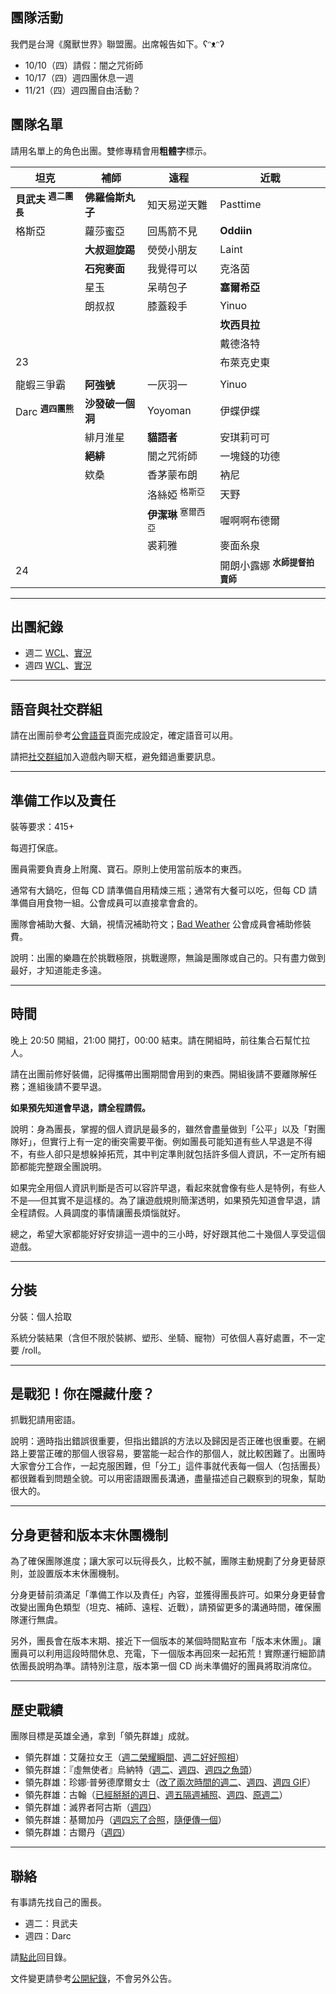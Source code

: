 ## 團隊活動

我們是台灣《魔獸世界》聯盟團。出席報告如下。ʕᵔᴥᵔʔ

- 10/10（四）請假：闇之咒術師
- 10/17（四）週四團休息一週
- 11/21（四）週四團自由活動？

## 團隊名單

請用名單上的角色出團。雙修專精會用**粗體字**標示。

| **坦克**                          | **補師**                  | **遠程**                     | **近戰**    |
| --------------------------------- | ------------------------- | ---------------------------- | ----------- |
| **貝武夫** <sup>**週二團長**</sup> |  **佛羅倫斯丸子**         | 知天易逆天難                  | Pasttime    |
| 格斯亞                             | 蘿莎蜜亞                  | 回馬箭不見                    | **Oddiin**   |
|                                   | **大叔迴旋踢**            | 熒熒小朋友                    | Laint       |
|                                   | **石宛麥面**              |  我覺得可以                   | 克洛茵       |
|                                   | 星玉                      | 呆萌包子                      | **塞爾希亞** |
|                                   | 朗叔叔                    |  膝蓋殺手                     | Yinuo       |
|                                   |                           |                              | **坎西貝拉** |
|                                   |                           |                              | 戴德洛特     |
| 23                                |                           |                              | 布萊克史東   |
|                             |                  |                               |                                        |
| 龍蝦三爭霸                   | **阿強號**       | 一灰羽一                       | Yinuo                                  |
| Darc <sup>**週四團熊**</sup> | **沙發破一個洞** | Yoyoman                       | 伊蝶伊蝶                                |
|                             | 緋月淮星          | **貓語者**                    | 安琪莉可可                              |
|                             | **絕緋**         | 闇之咒術師                     | 一塊錢的功德                            |
|                             | 欸桑             | 香茅蒙布朗                      | 衲尼                                  |
|                             |                  | 洛絲婭 <sup>格斯亞</sup>       | 天野                                   |
|                             |                  | **伊潔琳** <sup>塞爾西亞</sup> | 喔啊啊布德爾                            |
|                             |                  | 裘莉雅                         | 麥面糸泉                               |
| 24                          |                  |                               | 開朗小露娜 <sup>**水師提督拍賣師**</sup> |

---

## 出團紀錄

- 週二 [WCL](https://www.warcraftlogs.com/user/reports-list/256518/)、[實況](https://www.twitch.tv/gioner/videos)
- 週四 [WCL](https://www.warcraftlogs.com/user/reports-list/302729/)、[實況](https://www.twitch.tv/dalechou/videos)

--- 

## 語音與社交群組

請在出團前參考[公會語音](voicechat.html)頁面完成設定，確定語音可以用。

請把[社交群組](https://blizzard.com/invite/9EVogsdqA)加入遊戲內聊天框，避免錯過重要訊息。

---

## 準備工作以及責任

裝等要求：415+

每週打保底。

團員需要負責身上附魔、寶石。原則上使用當前版本的東西。

通常有大鍋吃，但每 CD 請準備自用精煉三瓶；通常有大餐可以吃，但每 CD 請準備自用食物一組。公會成員可以直接拿會倉的。

團隊會補助大餐、大鍋，視情況補助符文；[Bad Weather](index.html) 公會成員會補助修裝費。

說明：出團的樂趣在於挑戰極限，挑戰邊際，無論是團隊或自己的。只有盡力做到最好，才知道能走多遠。

---

## 時間

晚上 20:50 開組，21:00 開打，00:00 結束。請在開組時，前往集合石幫忙拉人。

請在出團前修好裝備，記得攜帶出團期間會用到的東西。開組後請不要離隊解任務；進組後請不要早退。

**如果預先知道會早退，請全程請假。**

說明：身為團長，掌握的個人資訊是最多的，雖然會盡量做到「公平」以及「對團隊好」，但實行上有一定的衝突需要平衡。例如團長可能知道有些人早退是不得不，有些人卻只是想躲掉拓荒，其中判定準則就包括許多個人資訊，不一定所有細節都能完整跟全團說明。

如果完全用個人資訊判斷是否可以容許早退，看起來就會像有些人是特例，有些人不是──但其實不是這樣的。為了讓遊戲規則簡潔透明，如果預先知道會早退，請全程請假。人員調度的事情讓團長煩惱就好。

總之，希望大家都能好好安排這一週中的三小時，好好跟其他二十幾個人享受這個遊戲。

---
## 分裝

分裝：個人拾取

系統分裝結果（含但不限於裝綁、塑形、坐騎、寵物）可依個人喜好處置，不一定要 /roll。

---

## 是戰犯！你在隱藏什麼？

抓戰犯請用密語。

說明：適時指出錯誤很重要，但指出錯誤的方法以及歸因是否正確也很重要。在網路上要當正確的那個人很容易，要當能一起合作的那個人，就比較困難了。出團時大家會分工合作，一起克服困難，但「分工」這件事就代表每一個人（包括團長）都很難看到問題全貌。可以用密語跟團長溝通，盡量描述自己觀察到的現象，幫助很大的。

---

## 分身更替和版本末休團機制

為了確保團隊進度；讓大家可以玩得長久，比較不膩，團隊主動規劃了分身更替原則，並設置版本末休團機制。

分身更替前須滿足「準備工作以及責任」內容，並獲得團長許可。如果分身更替會改變出團角色類型（坦克、補師、遠程、近戰），請預留更多的溝通時間，確保團隊運行無虞。

另外，團長會在版本末期、接近下一個版本的某個時間點宣布「版本末休團」。讓團員可以利用這段時間休息、充電，下一個版本再回來一起拓荒！實際運行細節請依團長說明為準。請特別注意，版本第一個 CD 尚未準備好的團員將取消席位。

---

## 歷史戰績

團隊目標是英雄全通，拿到「領先群雄」成就。

- 領先群雄：艾薩拉女王（[週二榮耀瞬間](img_aotc_azshara_tue.jpg)、[週二好好照相](img_aotc_azshara_tue2.jpg)）
- 領先群雄：『虛無使者』烏納特（[週二](img_aotc_uunat_tue.jpg)、[週四](img_aotc_uunat_thu.jpg)、[週四之魚頭](img_aotc_uunat_thu2.jpg)）
- 領先群雄：珍娜‧普勞德摩爾女士（[改了兩次時間的週二](img_aotc_jaina_tue.jpg)、[週四](img_aotc_jaina_thu.jpg)、[週四 GIF](img_aotc_jaina_thu.gif)）
- 領先群雄：古翰（[已經掰掰的週日](img_aotc_ghuun_sun.jpg)、[週五隔週補照](img_aotc_ghuun_fri.jpg)、[週四](img_aotc_ghuun_thu.jpg)、[原週二](img_aotc_ghuun_tue.png)）
- 領先群雄：滅界者阿古斯（[週四](img_aotc_argus.jpg)）
- 領先群雄：基爾加丹（[週四忘了合照](img_aotc_kiljaeden.jpg)，[隨便傳一個](img_aotc_kiljaeden2.jpg)）
- 領先群雄：古爾丹（[週四](img_aotc_guldan.jpg)）

---

## 聯絡

有事請先找自己的團長。

- 週二：貝武夫
- 週四：Darc

請[點此](index.html)回目錄。

文件變更請參考[公開紀錄](https://github.com/badbadweather/badbadweather.github.io/commits/master/raid.md)，不會另外公告。
